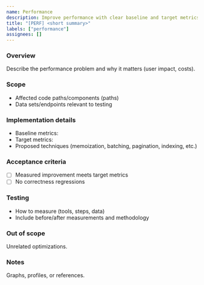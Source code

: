 ```yaml
---
name: Performance
description: Improve performance with clear baseline and target metrics.
title: "[PERF] <short summary>"
labels: ["performance"]
assignees: []
---
```


### Overview
Describe the performance problem and why it matters (user impact, costs).

### Scope
- Affected code paths/components (paths)
- Data sets/endpoints relevant to testing

### Implementation details
- Baseline metrics: 
- Target metrics: 
- Proposed techniques (memoization, batching, pagination, indexing, etc.)

### Acceptance criteria
- [ ] Measured improvement meets target metrics
- [ ] No correctness regressions

### Testing
- How to measure (tools, steps, data)
- Include before/after measurements and methodology

### Out of scope
Unrelated optimizations.

### Notes
Graphs, profiles, or references.

